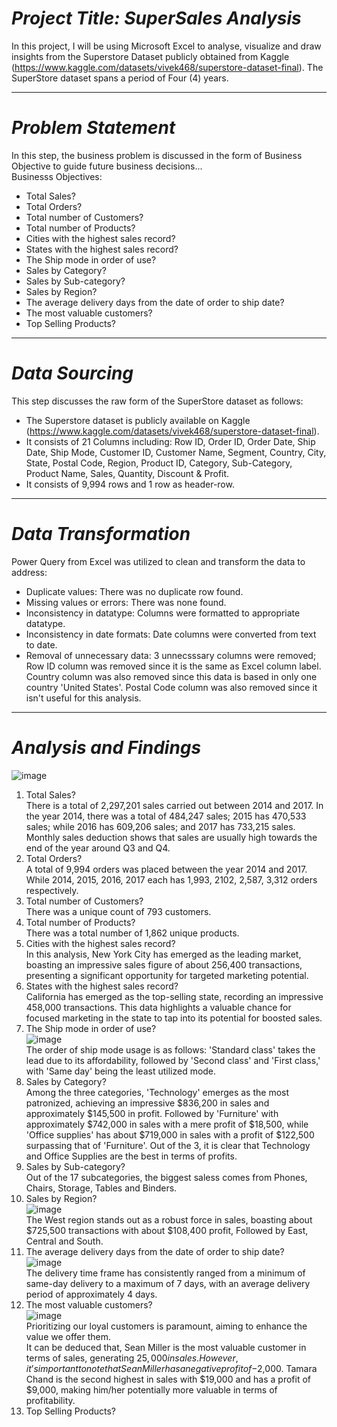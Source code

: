 # *Project Title: SuperSales Analysis*
In this project, I will be using Microsoft Excel to analyse, visualize and draw insights from the Superstore Dataset publicly obtained from Kaggle (https://www.kaggle.com/datasets/vivek468/superstore-dataset-final). The SuperStore dataset spans a period of Four (4) years.

------------------------------------
# *Problem Statement*
In this step, the business problem is discussed in the form of Business Objective to guide future business decisions...  
Businesss Objectives:  
* Total Sales?  
* Total Orders?  
* Total number of Customers?  
* Total number of Products?  
* Cities with the highest sales record?  
* States with the highest sales record?  
* The Ship mode in order of use?  
* Sales by Category?   
* Sales by Sub-category?
* Sales by Region? 
* The average delivery days from the date of order to ship date?  
* The most valuable customers?
* Top Selling Products?

------------------------------------
# *Data Sourcing*
This step discusses the raw form of the SuperStore dataset as follows:  
* The Superstore dataset is publicly available on Kaggle (https://www.kaggle.com/datasets/vivek468/superstore-dataset-final).  
* It consists of 21 Columns including: Row ID,	Order ID,	Order Date,	Ship Date,	Ship Mode,	Customer ID,	Customer Name,	Segment,	Country,	City,	State,	Postal Code,	Region,	Product ID,	Category,	Sub-Category,	Product Name,	Sales,	Quantity,	Discount &	Profit.
* It consists of 9,994 rows and 1 row as header-row.

------------------------------------
# *Data Transformation*
Power Query from Excel was utilized to clean and transform the data to address:  
* Duplicate values: There was no duplicate row found.
* Missing values or errors: There was none found.
* Inconsistency in datatype: Columns were formatted to appropriate datatype.
* Inconsistency in date formats: Date columns were converted from text to date.
* Removal of unnecessary data: 3 unnecsssary columns were removed; Row ID column was removed since it is the same as Excel column label. Country column was also removed since this data is based in only one country 'United States'. Postal Code column was also removed since it isn't useful for this analysis.

-------------------------------------

# *Analysis and Findings*  
![image](https://github.com/Musabdullahi/DA-Stuffs/assets/99256919/84775fde-9640-4a74-aa4c-79f7adb3207c)
1. Total Sales?  
    There is a total of 2,297,201 sales carried out between 2014 and 2017. In the year 2014, there was a total of 484,247 sales; 2015 has 470,533 sales; while 2016 has 609,206 sales;        and 2017 has 733,215 sales.
    Monthly sales deduction shows that sales are usually high towards the end of the year around Q3 and Q4.
2. Total Orders?  
    A total of 9,994 orders was placed between the year 2014 and 2017. While 2014, 2015, 2016, 2017 each has 1,993, 2102, 2,587, 3,312 orders respectively.
3. Total number of Customers?  
    There was a unique count of 793 customers.
4. Total number of Products?  
    There was a total number of 1,862 unique products.  
5. Cities with the highest sales record?  
    In this analysis, New York City has emerged as the leading market, boasting an impressive sales figure of about 256,400 transactions, presenting a significant opportunity for            targeted marketing potential.
6. States with the highest sales record?  
    California has emerged as the top-selling state, recording an impressive 458,000 transactions. This data highlights a valuable chance for focused marketing in the state to tap into      its potential for boosted sales.
7. The Ship mode in order of use?  
    ![image](https://github.com/Musabdullahi/DA-Stuffs/assets/99256919/45930b2c-b360-41ab-b59d-fb63efe4924a)  
   The order of ship mode usage is as follows: 'Standard class' takes the lead due to its affordability, followed by 'Second class' and 'First class,' with 'Same day' being the least       utilized mode.
8. Sales by Category?  
    Among the three categories, 'Technology' emerges as the most patronized, achieving an impressive $836,200 in sales and approximately $145,500 in profit. Followed by 'Furniture' with     approximately $742,000 in sales with a mere profit of $18,500, while 'Office supplies' has about $719,000 in sales with a profit of $122,500 surpassing that of 'Furniture'. Out of       the 3, it is clear that Technology and Office Supplies are the best in terms of profits. 
9. Sales by Sub-category?  
    Out of the 17 subcategories, the biggest saless comes from Phones, Chairs, Storage, Tables and Binders.
10. Sales by Region?  
    ![image](https://github.com/Musabdullahi/DA-Stuffs/assets/99256919/31339af8-158b-4dec-8ab6-0fa45a4d1d13)  
    The West region stands out as a robust force in sales, boasting about $725,500 transactions with about $108,400 profit, Followed by East, Central and South.
11. The average delivery days from the date of order to ship date?  
    ![image](https://github.com/Musabdullahi/DA-Stuffs/assets/99256919/dfdce797-baf7-487e-91ee-fbea29a0eb95)  
    The delivery time frame has consistently ranged from a minimum of same-day delivery to a maximum of 7 days, with an average delivery period of approximately 4 days.
12. The most valuable customers?  
    ![image](https://github.com/Musabdullahi/DA-Stuffs/assets/99256919/19d0e24a-bb8a-4e05-8d81-7711c07f89d3)  
    Prioritizing our loyal customers is paramount, aiming to enhance the value we offer them.  
    It can be deduced that, Sean Miller is the most valuable customer in terms of sales, generating $25,000 in sales. However, it’s important to note that Sean Miller has a negative         profit of -$2,000. Tamara Chand is the second highest in sales with $19,000 and has a profit of $9,000, making him/her potentially more valuable in terms of profitability.
13. Top Selling Products?
